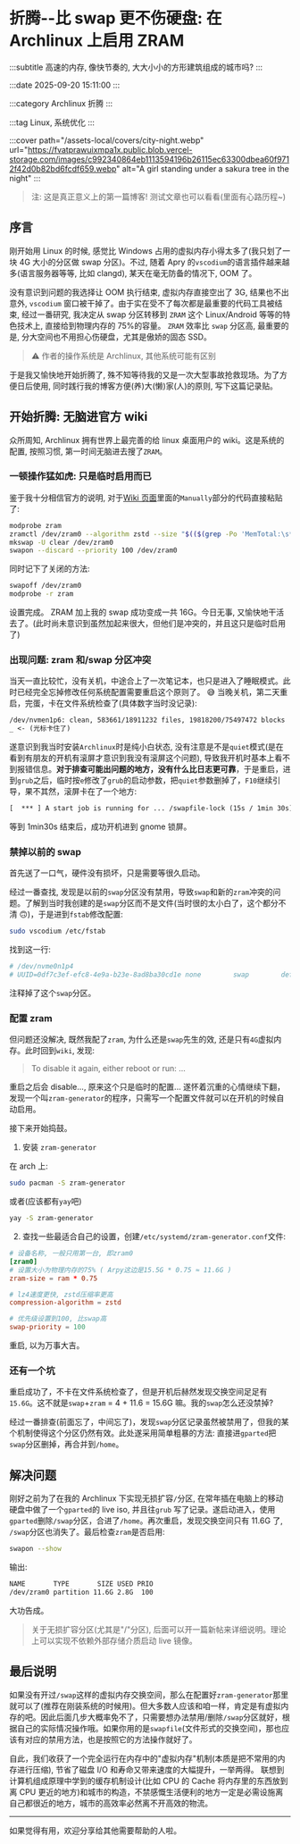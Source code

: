 # 折腾--比 swap 更不伤硬盘: 在 Archlinux 上启用 ZRAM

:::subtitle
高速的内存, 像快节奏的, 大大小小的方形建筑组成的城市吗?
:::

:::date
2025-09-20 15:11:00
:::

:::category
Archlinux 折腾
:::

:::tag
Linux, 系统优化
:::

:::cover
path="/assets-local/covers/city-night.webp"
url="https://fvatprawuixmpa1x.public.blob.vercel-storage.com/images/c992340864eb1113594196b26115ec63300dbea60f9712f42d0b82bd6fcdf659.webp"
alt="A girl standing under a sakura tree in the night"
:::

> 注: 这是真正意义上的第一篇博客! 测试文章也可以看看(里面有心路历程~)

## 序言

刚开始用 Linux 的时候, 感觉比 Windows 占用的虚拟内存小得太多了(我只划了一块 4G 大小的分区做 swap 分区)。不过, 随着 Apry 的`vscodium`的语言插件越来越多(语言服务器等等, 比如 clangd), 某天在毫无防备的情况下, OOM 了。

没有意识到问题的我选择让 OOM 执行结束, 虚拟内存直接空出了 3G, 结果也不出意外, `vscodium` 窗口被干掉了。由于实在受不了每次都是最重要的代码工具被结束, 经过一番研究, 我决定从 swap 分区转移到 `ZRAM` 这个 Linux/Android 等等的特色技术上, 直接给到物理内存的 75%的容量。 `ZRAM` 效率比 `swap` 分区高, 最重要的是, 分大空间也不用担心伤硬盘，尤其是傲娇的固态 SSD。

> ⚠️ 作者的操作系统是 Archlinux, 其他系统可能有区别

于是我又愉快地开始折腾了, 殊不知等待我的又是一次大型事故抢救现场。为了方便日后使用, 同时践行我的博客方便(养)大(懒)家(人)的原则, 写下这篇记录贴。

## 开始折腾: 无脑进官方 wiki

众所周知, Archlinux 拥有世界上最完善的给 linux 桌面用户的 wiki。这是系统的配置, 按照习惯, 第一时间无脑进去搜了`ZRAM`。

### 一顿操作猛如虎: 只是临时启用而已

鉴于我十分相信官方的说明, 对于[Wiki 页面](https://wiki.archlinux.org/title/Zram)里面的`Manually`部分的代码直接粘贴了:

```bash
modprobe zram
zramctl /dev/zram0 --algorithm zstd --size "$(($(grep -Po 'MemTotal:\s*\K\d+' /proc/meminfo)/2))KiB"
mkswap -U clear /dev/zram0
swapon --discard --priority 100 /dev/zram0
```

同时记下了关闭的方法:

```bash
swapoff /dev/zram0
modprobe -r zram
```

设置完成。 ZRAM 加上我的 swap 成功变成一共 16G。今日无事, 又愉快地干活去了。(此时尚未意识到虽然加起来很大，但他们是冲突的，并且这只是临时启用了)

### 出现问题: zram 和/swap 分区冲突

当天一直比较忙，没有关机，中途合上了一次笔记本，也只是进入了睡眠模式。此时已经完全忘掉修改任何系统配置需要重启这个原则了。 😅
当晚关机，第二天重启，完蛋，卡在文件系统检查了(具体数字当时没记录):

```txt
/dev/nvmen1p6: clean, 583661/18911232 files, 19818200/75497472 blocks
_ <- (光标卡住了)
```

遂意识到我当时安装`Archlinux`时是纯小白状态, 没有注意是不是`quiet`模式(是在看到有朋友的开机有滚屏才意识到我没有滚屏这个问题), 导致我开机时基本上看不到报错信息。**对于排查可能出问题的地方，没有什么比日志更可靠**，于是重启，进到`grub`之后，临时按`e`修改了`grub`的启动参数，把`quiet`参数删掉了，`F10`继续引导，果不其然，滚屏卡在了一个地方:

```txt
[  *** ] A start job is running for ... /swapfile-lock (15s / 1min 30s)
```

等到 1min30s 结束后，成功开机进到 gnome 锁屏。

### 禁掉以前的 swap

首先送了一口气，硬件没有损坏，只是需要等很久启动。

经过一番查找, 发现是以前的`swap`分区没有禁用，导致`swap`和新的`zram`冲突的问题。了解到当时我创建的是`swap`分区而不是文件(当时很的太小白了，这个都分不清 🙃)，于是进到`fstab`修改配置:

```bash
sudo vscodium /etc/fstab
```

找到这一行:

```bash
# /dev/nvme0n1p4
# UUID=0df7c3ef-efc8-4e9a-b23e-8ad8ba30cd1e	none      	swap      	defaults  	0 0
```

注释掉了这个`swap`分区。

### 配置 zram

但问题还没解决, 既然我配了`zram`, 为什么还是`swap`先生的效, 还是只有`4G`虚拟内存。此时回到`wiki`, 发现:

> To disable it again, either reboot or run:
> ...

重启之后会 disable..., 原来这个只是临时的配置... 遂怀着沉重的心情继续下翻，发现一个叫`zram-generator`的程序，只需写一个配置文件就可以在开机的时候自动启用。

接下来开始捣鼓。

1. 安装 `zram-generator`

在 arch 上:

```bash
sudo pacman -S zram-generator
```

或者(应该都有`yay`吧)

```bash
yay -S zram-generator
```

2. 查找一些最适合自己的设置，创建`/etc/systemd/zram-generator.conf`文件:

```conf
# 设备名称, 一般只用第一台, 即zram0
[zram0]
# 设置大小为物理内存的75% ( Arpy这边是15.5G * 0.75 ≈ 11.6G )
zram-size = ram * 0.75

# lz4速度更快, zstd压缩率更高
compression-algorithm = zstd

# 优先级设置到100, 比swap高
swap-priority = 100

```

重启, 以为万事大吉。

### 还有一个坑

重启成功了，不卡在文件系统检查了，但是开机后赫然发现交换空间足足有`15.6G`。这不就是`swap`+`zram` = 4 + 11.6 = 15.6G 嘛。我的`swap`怎么还没禁掉?

经过一番排查(前面忘了，中间忘了)，发现`swap`分区记录虽然被禁用了，但我的某个机制使得这个分区仍然有效。此处遂采用简单粗暴的方法: 直接进`gparted`把`swap`分区删掉，再合并到`/home`。

## 解决问题

刚好之前为了在我的 Archlinux 下实现无损扩容`/`分区, 在常年插在电脑上的移动硬盘中做了一个`gparted`的 live iso, 并且往`grub`
写了记录。遂启动进入，使用`gparted`删除`/swap`分区，合进了`/home`。再次重启，发现交换空间只有 11.6G 了, `/swap`分区也消失了。最后检查`zram`是否启用:

```bash
swapon --show
```

输出:

```txt
NAME       TYPE       SIZE USED PRIO
/dev/zram0 partition 11.6G 2.8G  100
```

大功告成。

> 关于无损扩容分区(尤其是"/"分区), 后面可以开一篇新帖来详细说明。理论上可以实现不依赖外部存储介质启动 live 镜像。

## 最后说明

如果没有开过`/swap`这样的虚拟内存交换空间，那么在配置好`zram-generator`那里就可以了(推荐在刚装系统的时候用)。但大多数人应该和咱一样，肯定是有虚拟内存的吧。因此后面几步大概率免不了，只需要想办法禁用/删除`/swap`分区就好，根据自己的实际情况操作哦。如果你用的是`swapfile`(文件形式的交换空间)，那也应该有对应的禁用方法，也是按照它的方法操作就好了。

自此，我们收获了一个完全运行在内存中的"虚拟内存"机制(本质是把不常用的内存进行压缩), 节省了磁盘 I/O 和寿命又带来速度的大幅提升，一举两得。
联想到计算机组成原理中学到的缓存机制设计(比如 CPU 的 Cache 将内存里的东西放到离 CPU 更近的地方)和城市的构造，不禁感慨生活便利的地方一定是必需设施离自己都很近的地方，城市的高效率必然离不开高效的物流。

---

如果觉得有用，欢迎分享给其他需要帮助的人啦。
